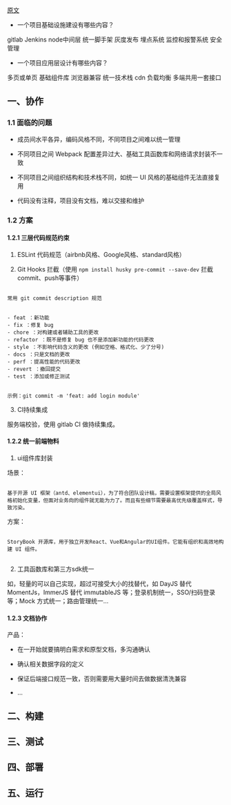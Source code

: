 [原文](https://mp.weixin.qq.com/s/xdkUCmpSgUOrVZOLtHVAzg)

- 一个项目基础设施建设有哪些内容？

gitlab Jenkins node中间层 统一脚手架 灰度发布 埋点系统 监控和报警系统 安全管理

- 一个项目应用层设计有哪些内容？

多页或单页 基础组件库 浏览器兼容 统一技术栈 cdn 负载均衡 多端共用一套接口


## 一、协作

### 1.1 面临的问题

- 成员间水平各异，编码风格不同，不同项目之间难以统一管理

- 不同项目之间 Webpack 配置差异过大、基础工具函数库和网络请求封装不一致

- 不同项目之间组织结构和技术栈不同，如统一 UI 风格的基础组件无法直接复用

- 代码没有注释，项目没有文档，难以交接和维护


### 1.2 方案

#### 1.2.1 三层代码规范约束

1. ESLint 代码规范（airbnb风格、Google风格、standard风格）

2. Git Hooks 拦截（使用 `npm install husky pre-commit --save-dev` 拦截 commit、push等事件）

```

常用 git commit description 规范


- feat ：新功能
- fix ：修复 bug
- chore ：对构建或者辅助工具的更改
- refactor ：既不是修复 bug 也不是添加新功能的代码更改
- style ：不影响代码含义的更改 (例如空格、格式化、少了分号)
- docs ：只是文档的更改
- perf ：提高性能的代码更改
- revert ：撤回提交
- test ：添加或修正测试


示例：git commit -m 'feat: add login module'

```


3. CI持续集成

服务端校验，使用 gitlab CI 做持续集成。


#### 1.2.2 统一前端物料

1. ui组件库封装

场景：

```

基于开源 UI 框架（antd、elementui），为了符合团队设计稿，需要设置框架提供的全局风格初始化变量，但面对业务向的组件就无能为力了。而且有些细节需要最高优先级覆盖样式，导致污染。

```

方案：

```

StoryBook 开源库，用于独立开发React、Vue和Angular的UI组件。它能有组织和高效地构建 UI 组件。


```

2. 工具函数库和第三方sdk统一

如，轻量的可以自己实现，超过可接受大小的找替代，如 DayJS 替代 MomentJs，ImmerJS 替代 immutableJS 等；登录机制统一，SSO/扫码登录等；Mock 方式统一；路由管理统一...


#### 1.2.3 文档协作

产品：

- 在一开始就要搞明白需求和原型文档，多沟通确认

- 确认相关数据字段的定义


- 保证后端接口规范一致，否则需要用大量时间去做数据清洗兼容

- ...



## 二、构建

## 三、测试

## 四、部署

## 五、运行
